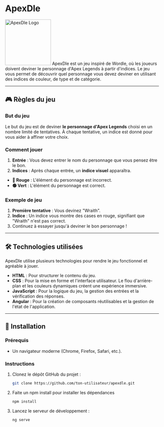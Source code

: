 # ApexDle

<img src="https://www.freepnglogos.com/uploads/apex-legends-logo-png/apex-legends-transparent-picture-20.png" alt="ApexDle Logo" width="150"/>
ApexDle est un jeu inspiré de Wordle, où les joueurs doivent deviner le personnage d'Apex Legends à partir d'indices. Le jeu vous permet de découvrir quel personnage vous devez deviner en utilisant des indices de couleur, de type et de catégorie.

---

## 🎮 Règles du jeu

### But du jeu
Le but du jeu est de deviner **le personnage d'Apex Legends** choisi en un nombre limité de tentatives. À chaque tentative, un indice est donné pour vous aider à affiner votre choix.

### Comment jouer
1. **Entrée** : Vous devez entrer le nom du personnage que vous pensez être le bon.
2. **Indices** : Après chaque entrée, un **indice visuel** apparaîtra.
  - **🔴 Rouge** : L'élément du personnage est incorrect.
  - **🟢 Vert** : L'élément du personnage est correct.
  

### Exemple de jeu
1. **Première tentative** : Vous devinez "Wraith".
2. **Indice** : Un indice vous montre des cases en rouge, signifiant que "Wraith" n'est pas correct.
3. Continuez à essayer jusqu'à deviner le bon personnage !

---

## 🛠️ Technologies utilisées

ApexDle utilise plusieurs technologies pour rendre le jeu fonctionnel et agréable à jouer.

- **HTML** : Pour structurer le contenu du jeu.
- **CSS** : Pour la mise en forme et l'interface utilisateur. Le flou d'arrière-plan et les couleurs dynamiques créent une expérience immersive.
- **JavaScript** : Pour la logique du jeu, la gestion des entrées et la vérification des réponses.
- **Angular** : Pour la création de composants réutilisables et la gestion de l'état de l'application.
---

## 🚀 Installation

### Prérequis
- Un navigateur moderne (Chrome, Firefox, Safari, etc.).

### Instructions
1. Clonez le dépôt GitHub du projet :
   ```bash
   git clone https://github.com/ton-utilisateur/apexdle.git
    ```
2. Faite un npm install pour installer les dépendances
    ```bash
    npm install
    ```
3. Lancez le serveur de développement :
    ```bash
    ng serve
    ```
   
